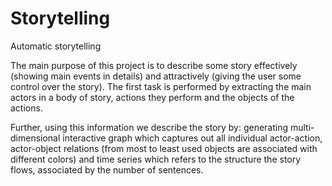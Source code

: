 # Storytelling
Automatic storytelling 

The main purpose of this project is to describe some story effectively (showing main events in details) and attractively (giving the user some control over the story). The first task is performed by extracting the main actors in a body of story, actions they perform and the objects of the actions. 

Further, using this information we describe the story by: generating multi-dimensional interactive graph which captures out all individual actor-action, actor-object relations (from most to least used objects are associated with different colors) and time series which refers to the structure the story flows, associated by the number of sentences.


